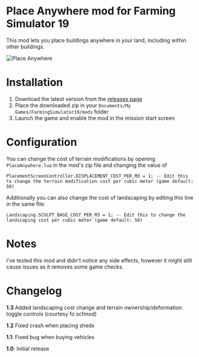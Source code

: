 # Place Anywhere mod for Farming Simulator 19
This mod lets you place buildings anywhere in your land, including within other buildings.

![Place Anywhere](https://i.imgur.com/FZ4SIYF.png)

# Installation
1. Download the latest version from the [releases page](https://github.com/napalm00/FS19PlaceAnywhere/releases)
2. Place the downloaded zip in your `Documents/My Games/FarmingSimulator19/mods` folder
3. Launch the game and enable the mod in the mission start screen

# Configuration
You can change the cost of terrain modifications by opening `PlaceAnywhere.lua` in the mod's zip file and changing the value of
```
PlacementScreenController.DISPLACEMENT_COST_PER_M3 = 1; -- Edit this to change the terrain modification cost per cubic meter (game default: 50)
```

Additionally you can also change the cost of landscaping by editing this line in the same file:
```
Landscaping.SCULPT_BASE_COST_PER_M3 = 1; -- Edit this to change the landscaping cost per cubic meter (game default: 50)
```

# Notes
I've tested this mod and didn't notice any side effects, however it might still cause issues as it removes some game checks.

# Changelog

**1.3** Added landscaping cost change and terrain ownership/deformation toggle controls (courtesy fo scfmod)

**1.2** Fixed crash when placing sheds

**1.1**: Fixed bug when buying vehicles

**1.0**: Initial release
